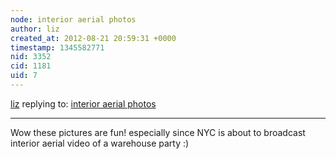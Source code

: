 ```yaml
---
node: interior aerial photos
author: liz
created_at: 2012-08-21 20:59:31 +0000
timestamp: 1345582771
nid: 3352
cid: 1181
uid: 7
---
```




[liz](../profile/liz) replying to: [interior aerial photos](../notes/gonzoearth/8-21-2012/interior-aerial-photos)

----
Wow these pictures are fun! especially since NYC is about to broadcast interior aerial video of a warehouse party :)